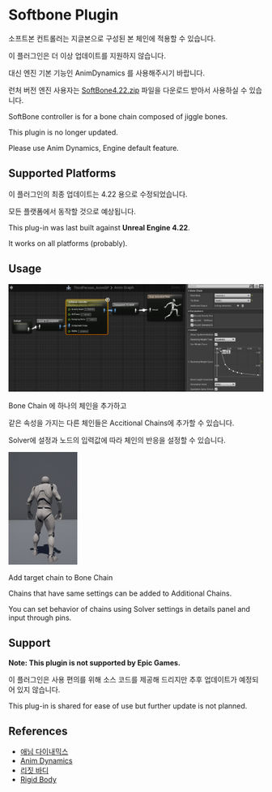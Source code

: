 # Softbone Plugin

소프트본 컨트롤러는 지글본으로 구성된 본 체인에 적용할 수 있습니다. 

이 플러그인은 더 이상 업데이트를 지원하지 않습니다. 

대신 엔진 기본 기능인 AnimDynamics 를 사용해주시기 바랍니다. 

런처 버전 엔진 사용자는 [SoftBone4.22.zip](https://github.com/EGKSupport/SoftbonePlugin/raw/4.22/SoftBone4.22.zip) 파일을 다운로드 받아서 사용하실 수 있습니다.

SoftBone controller is for a bone chain composed of jiggle bones. 

This plugin is no longer updated. 

Please use Anim Dynamics, Engine default feature.


## Supported Platforms

이 플러그인의 최종 업데이트는 4.22 용으로 수정되었습니다.

모든 플랫폼에서 동작할 것으로 예상됩니다.

This plug-in was last built against **Unreal Engine 4.22**. 

It works on all platforms (probably).

## Usage

![Screenshot](Docs/SBController.png)

Bone Chain 에 하나의 체인을 추가하고

같은 속성을 가지는 다른 체인들은 Accitional Chains에 추가할 수 있습니다.

Solver에 설정과 노드의 입력값에 따라 체인의 반응을 설정할 수 있습니다.

![Screenshot](Docs/SBSample.gif)

Add target chain to Bone Chain

Chains that have same settings can be added to Additional Chains.

You can set behavior of chains using Solver settings in details panel and input through pins.

## Support

**Note: This plugin is not supported by Epic Games.**

이 플러그인은 사용 편의를 위해 소스 코드를 제공해 드리지만
추후 업데이트가 예정되어 있지 않습니다.

This plug-in is shared for ease of use
but further update is not planned.

## References

* [애님 다이내믹스](https://docs.unrealengine.com/ko/Engine/Animation/NodeReference/SkeletalControls/AnimDynamics/index.html)
* [Anim Dynamics](https://docs.unrealengine.com/en-US/Engine/Animation/NodeReference/SkeletalControls/AnimDynamics/index.html)
* [리짓 바디](https://docs.unrealengine.com/ko/Engine/Animation/NodeReference/SkeletalControls/RigidBody/index.html)
* [Rigid Body](https://docs.unrealengine.com/en-US/Engine/Animation/NodeReference/SkeletalControls/RigidBody/index.html)
